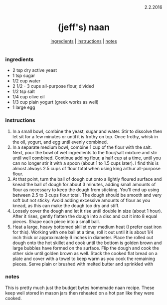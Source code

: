 <p align="right">2.2.2016</p>

<h1 align="center">(jeff's) naan</h1>

<div align="center">
  <a href="#ingredients">ingredients</a> |
  <a href="#instructions">instructions</a> |
  <a href="#notes">notes</a>
</div>
<br>

### ingredients
- 2 tsp dry active yeast
- 1 tsp sugar
- 1/2 cup water
- 2 1/2 - 3 cups all-purpose flour, divided
- 1/2 tsp salt
- 1/4 cup olive oil
- 1/3 cup plain yogurt (greek works as well)
- 1 large egg

### instructions
1. In a small bowl, combine the yeast, sugar and water. Stir to dissolve then let sit for a few minutes or until it is
frothy on top. Once frothy, whisk in the oil, yogurt, and egg until evenly combined.
1. In a separate medium bowl, combine 1 cup of the flour with the salt. Next, pour the bowl of wet ingredients
to the flour/salt mixture and stir until well combined. Continue adding flour, a half cup at a time, until you can
no longer stir it with a spoon (about 1 to 1.5 cups later).  I find this is almost always 2.5 cups of flour total
when using king arthur all-purpose flour.
1. At that point, turn the ball of dough out onto a lightly floured surface and knead the ball of dough for about
3 minutes, adding small amounts of flour as necessary to keep the dough from sticking. You'll end up using between
2.5 to 3 cups flour total. The dough should be smooth and very soft but not sticky. Avoid adding excessive amounts
of flour as you knead, as this can make the dough too dry and stiff.
1. Loosely cover the dough and let it rise until double in size (about 1 hour). After it rises, gently flatten the
dough into a disc and cut it into 8 equal pieces. Shape each piece into a small ball.
1. Heat a large, heavy bottomed skillet over medium heat (I prefer cast iron for this). Working with one ball at a time,
roll it out until it is about 1/4 inch thick or approximately 6 inches in diameter. Place the rolled out dough onto
the hot skillet and cook until the bottom is golden brown and large bubbles have formed on the surface. Flip the dough
and cook the other side until golden brown as well. Stack the cooked flat bread on a plate and cover with a towel to
keep warm as you cook the remaining pieces. Serve plain or brushed with melted butter and sprinkled with

### notes
This is pretty much just the budget bytes homemade naan recipe. These keep well stored in mason jars then reheated on
a hot pan like they were cooked.

